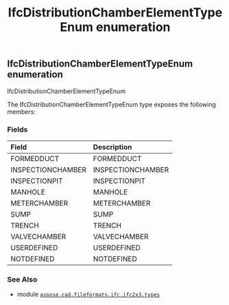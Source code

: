 ﻿---
title: IfcDistributionChamberElementTypeEnum enumeration
second_title: Aspose.CAD for Python via .NET API References
description: 
type: docs
weight: 2060
url: /aspose.cad.fileformats.ifc.ifc2x3.types/ifcdistributionchamberelementtypeenum/
is_root: false
---

## IfcDistributionChamberElementTypeEnum enumeration

IfcDistributionChamberElementTypeEnum



The IfcDistributionChamberElementTypeEnum type exposes the following members:

### Fields
| Field | Description |
| :- | :- |
| FORMEDDUCT | FORMEDDUCT |
| INSPECTIONCHAMBER | INSPECTIONCHAMBER |
| INSPECTIONPIT | INSPECTIONPIT |
| MANHOLE | MANHOLE |
| METERCHAMBER | METERCHAMBER |
| SUMP | SUMP |
| TRENCH | TRENCH |
| VALVECHAMBER | VALVECHAMBER |
| USERDEFINED | USERDEFINED |
| NOTDEFINED | NOTDEFINED |



### See Also
* module [`aspose.cad.fileformats.ifc.ifc2x3.types`](..)
